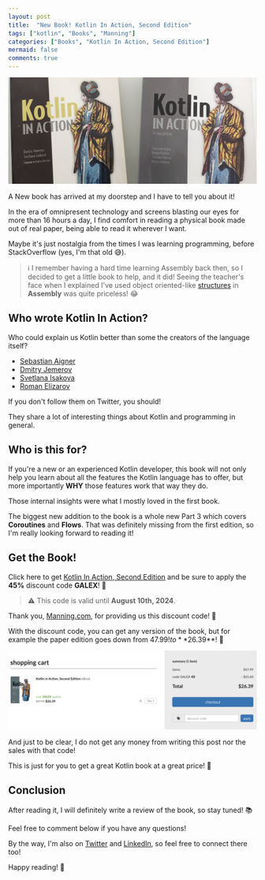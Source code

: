 ```yaml
---
layout: post
title:  "New Book! Kotlin In Action, Second Edition"
tags: ["kotlin", "Books", "Manning"]
categories: ["Books", "Kotlin In Action, Second Edition"]
mermaid: false
comments: true
---
```


![Old Kotlin In Action book besides new Kotlin In Action Second Edition](/assets/img/kotlin-in-action-second-edition.jpg)

A New book has arrived at my doorstep and I have to tell you about it!

In the era of omnipresent technology and screens blasting our eyes for more than 16 hours a day, I find comfort in reading a physical book made out of real paper, being able to read it wherever I want.

Maybe it's just nostalgia from the times I was learning programming, before StackOverflow (yes, I'm that old 😅).

> ℹ️ I remember having a hard time learning Assembly back then, so I decided to get a little book to help, and it did! Seeing the teacher's face when I explained I've used object oriented-like [structures](https://diveintosystems.org/book/C7-x86_64/structs.html) in **Assembly** was quite priceless! 😂

## Who wrote Kotlin In Action?

Who could explain us Kotlin better than some the creators of the language itself?

- [Sebastian Aigner](https://twitter.com/sebi_io)
- [Dmitry Jemerov](https://twitter.com/intelliyole)
- [Svetlana Isakova](https://twitter.com/sveta_isakova) 
- [Roman Elizarov](https://twitter.com/relizarov)

If you don't follow them on Twitter, you should! 

They share a lot of interesting things about Kotlin and programming in general.

## Who is this for?

If you're a new or an experienced Kotlin developer, this book will not only help you learn about all the features the Kotlin language has to offer, but more importantly **WHY** those features work that way they do.

Those internal insights were what I mostly loved in the first book.

The biggest new addition to the book is a whole new Part 3 which covers **Coroutines** and **Flows**. That was definitely missing from the first edition, so I'm really looking forward to reading it!

## Get the Book!

Click here to get [Kotlin In Action, Second Edition](https://www.manning.com/books/kotlin-in-action-second-edition) and be sure to apply the **45%** discount code **GALEX**! 🤯

> ⚠️ This code is valid until **August 10th, 2024**.

Thank you, [Manning.com](https://www.manning.com/), for providing us this discount code! 🙏

With the discount code, you can get any version of the book, but for example the paper edition goes down from $47.99! to **$26.39**! 🎉

![Cart with discount code applied](/assets/img/kotlin-in-action-in-cart.png)

And just to be clear, I do not get any money from writing this post nor the sales with that code! 

This is just for you to get a great Kotlin book at a great price! 💙

## Conclusion

After reading it, I will definitely write a review of the book, so stay tuned! 📚

Feel free to comment below if you have any questions!

By the way, I'm also on [Twitter](https://twitter.com/galex) and [LinkedIn](https://www.linkedin.com/in/agherschon/), so feel free to connect there too!

Happy reading! 📖
